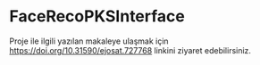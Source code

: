 # FaceRecoPKSInterface
Proje ile ilgili yazılan makaleye ulaşmak için https://doi.org/10.31590/ejosat.727768 linkini ziyaret edebilirsiniz.
